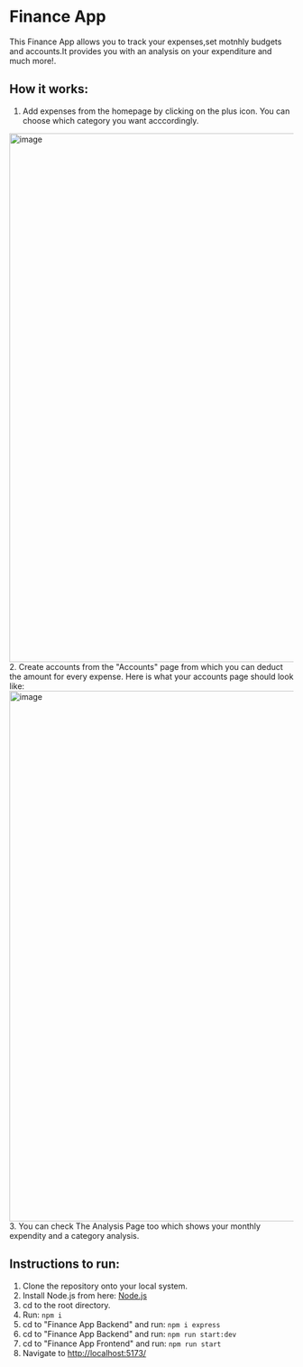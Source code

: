 # Finance App

This Finance App allows you to track your expenses,set motnhly budgets and accounts.It provides you with an analysis on your
expenditure and much more!.

## How it works:
1. Add expenses from the homepage by clicking on the plus icon. You can choose which category you want acccordingly.
<img width="937" alt="image" src="https://github.com/HarshitBansal9/Finance-App/assets/90168787/b2af497e-3aea-4fd5-9803-b36f6e275e43">
2. Create accounts from the "Accounts" page from which you can deduct the amount for every expense.
Here is what your accounts page should look like:
<img width="940" alt="image" src="https://github.com/HarshitBansal9/Finance-App/assets/90168787/f45136e8-5275-4f14-a024-cd60aea2bcf9">
3. You can check The Analysis Page too which shows your monthly expendity and a category analysis.

## Instructions to run:
1. Clone the repository onto your local system.
2. Install Node.js  from here: [Node.js](https://nodejs.org/en)
3. cd to the root directory.
4. Run: `npm i`
5. cd to "Finance App Backend" and run: `npm i express`
6. cd to "Finance App Backend" and run: `npm run start:dev`
7. cd to "Finance App Frontend" and run: `npm run start`
8. Navigate to [http://localhost:5173/](http://localhost:5173/)


